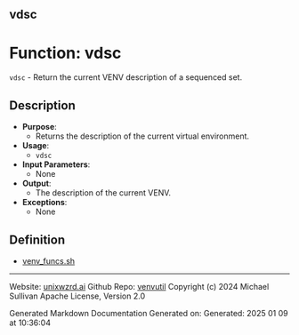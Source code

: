 ## vdsc
# Function: vdsc
`vdsc` - Return the current VENV description of a sequenced set.
## Description
- **Purpose**: 
  - Returns the description of the current virtual environment.
- **Usage**: 
  - `vdsc`
- **Input Parameters**: 
  - None
- **Output**: 
  - The description of the current VENV.
- **Exceptions**: 
  - None

## Definition 

* [venv_funcs.sh](../venv_funcs_sh.md)
---

Website: [unixwzrd.ai](https://unixwzrd.ai)
Github Repo: [venvutil](https://github.com/unixwzrd/venvutil)
Copyright (c) 2024 Michael Sullivan
Apache License, Version 2.0

Generated Markdown Documentation
Generated on: Generated: 2025 01 09 at 10:36:04
